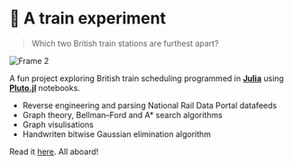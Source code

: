 # :steam_locomotive: A train experiment
> Which two British train stations are furthest apart?

![Frame 2](https://user-images.githubusercontent.com/19372421/189202862-bd8280ee-7d9d-4dd7-9dae-ab59e06a466c.png)

A fun project exploring British train scheduling programmed in [**Julia**](https://julialang.org/) using [**Pluto.jl**](https://github.com/fonsp/Pluto.jl) notebooks.
- Reverse engineering and parsing National Rail Data Portal datafeeds
- Graph theory, Bellman–Ford and A* search algorithms
- Graph visulisations
- Handwriten bitwise Gaussian elimination algorithm

Read it [here](https://choo-choo-train-experiment.vercel.app). All aboard!
